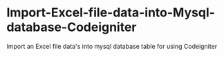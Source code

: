 # Import-Excel-file-data-into-Mysql-database-Codeigniter
Import an Excel file data's into mysql database table for using Codeigniter
